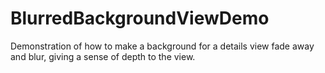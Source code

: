 BlurredBackgroundViewDemo
=========================

Demonstration of how to make a background for a details view fade away and blur, giving a sense of depth to the view.
